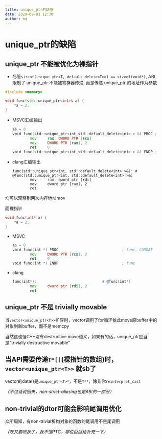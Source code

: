```yaml
---
title: unique_ptr的缺陷
date: 2020-09-01 12:30
author: mq
---
```


# unique_ptr的缺陷

## unique_ptr 不能被优化为裸指针

* 尽管`sizeof(unique_ptr<T, default_delete<T>>) == sizeof(void*)`, ABI 限制了 unique_ptr 不能被寄存器传递, 而是传递 unique_ptr 的地址作为参数

```c++
#include <memory>

void func(std::unique_ptr<int>& a) {
    *a = 2;
}
```
- MSVC汇编输出

    ```asm
    a$ = 8
    void func(std::unique_ptr<int,std::default_delete<int> > &) PROC ; func, COMDAT
            mov     rax, QWORD PTR [rcx]
            mov     DWORD PTR [rax], 2
            ret     0
    void func(std::unique_ptr<int,std::default_delete<int> > &) ENDP ; func
    ```

- clang汇编输出
    ```assembly
    func(std::unique_ptr<int, std::default_delete<int> >&): # @func(std::unique_ptr<int, std::default_delete<int> >&)
            mov     rax, qword ptr [rdi]
            mov     dword ptr [rax], 2
            ret
    ```

均可以观察到两次内存地址mov

而裸指针
```c++
void func(int* a) {
    *a = 2;
}
```

- MSVC
    ```asm
    a$ = 8
    void func(int *) PROC                             ; func, COMDAT
            mov     DWORD PTR [rcx], 2
            ret     0
    void func(int *) ENDP                             ; func
    ```

- clang

    ```asm
    func(int*):                              # @func(int*)
            mov     dword ptr [rdi], 2
            ret
    ```

## unique_ptr 不是 trivially movable

当`vector<unique_ptr<T>>`扩容时，vector调用了for循环依此move原buffer中的对象到新buffer，而不是memcpy

当然这也怪C++没有destructive move语义，如果有的话，unique_ptr应当是"trivially destructive movable"

## 当API需要传递`T*[]`(裸指针的数组)时，`vector<unique_ptr<T>>` 就sb了

vector的data()是`unique_ptr<T>*`，不是`T**`，除非你`reinterpret_cast`

*（不过话说回来，non-strict-aliasing也是ABI的一部分）*

## non-trivial的dtor可能会影响尾调用优化

众所周知，有non-trivial析构对象的函数的尾调用不是尾调用

*（吱又要喷我了，我不懂PTC，哪位巨巨给补充一下）*
